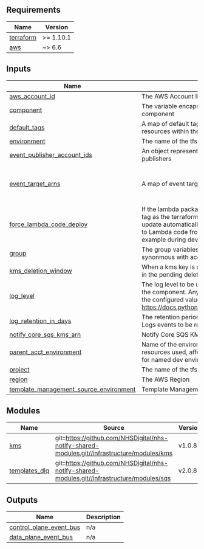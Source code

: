 <!-- BEGIN_TF_DOCS -->
<!-- markdownlint-disable -->
<!-- vale off -->

## Requirements

| Name | Version |
|------|---------|
| <a name="requirement_terraform"></a> [terraform](#requirement\_terraform) | >= 1.10.1 |
| <a name="requirement_aws"></a> [aws](#requirement\_aws) | ~> 6.6 |
## Inputs

| Name | Description | Type | Default | Required |
|------|-------------|------|---------|:--------:|
| <a name="input_aws_account_id"></a> [aws\_account\_id](#input\_aws\_account\_id) | The AWS Account ID (numeric) | `string` | n/a | yes |
| <a name="input_component"></a> [component](#input\_component) | The variable encapsulating the name of this component | `string` | `"events"` | no |
| <a name="input_default_tags"></a> [default\_tags](#input\_default\_tags) | A map of default tags to apply to all taggable resources within the component | `map(string)` | `{}` | no |
| <a name="input_environment"></a> [environment](#input\_environment) | The name of the tfscaffold environment | `string` | n/a | yes |
| <a name="input_event_publisher_account_ids"></a> [event\_publisher\_account\_ids](#input\_event\_publisher\_account\_ids) | An object representing account id's of event publishers | `list(any)` | `[]` | no |
| <a name="input_event_target_arns"></a> [event\_target\_arns](#input\_event\_target\_arns) | A map of event target ARNs keyed by name | <pre>object({<br/>    sms_nudge                   = string<br/>    notify_core_templates_queue = optional(string, null)<br/>  })</pre> | n/a | yes |
| <a name="input_force_lambda_code_deploy"></a> [force\_lambda\_code\_deploy](#input\_force\_lambda\_code\_deploy) | If the lambda package in s3 has the same commit id tag as the terraform build branch, the lambda will not update automatically. Set to True if making changes to Lambda code from on the same commit for example during development | `bool` | `false` | no |
| <a name="input_group"></a> [group](#input\_group) | The group variables are being inherited from (often synonmous with account short-name) | `string` | n/a | yes |
| <a name="input_kms_deletion_window"></a> [kms\_deletion\_window](#input\_kms\_deletion\_window) | When a kms key is deleted, how long should it wait in the pending deletion state? | `string` | `"30"` | no |
| <a name="input_log_level"></a> [log\_level](#input\_log\_level) | The log level to be used in lambda functions within the component. Any log with a lower severity than the configured value will not be logged: https://docs.python.org/3/library/logging.html#levels | `string` | `"INFO"` | no |
| <a name="input_log_retention_in_days"></a> [log\_retention\_in\_days](#input\_log\_retention\_in\_days) | The retention period in days for the Cloudwatch Logs events to be retained, default of 0 is indefinite | `number` | `0` | no |
| <a name="input_notify_core_sqs_kms_arn"></a> [notify\_core\_sqs\_kms\_arn](#input\_notify\_core\_sqs\_kms\_arn) | Notify Core SQS KMS ARN | `string` | `null` | no |
| <a name="input_parent_acct_environment"></a> [parent\_acct\_environment](#input\_parent\_acct\_environment) | Name of the environment responsible for the acct resources used, affects things like DNS zone. Useful for named dev environments | `string` | `"main"` | no |
| <a name="input_project"></a> [project](#input\_project) | The name of the tfscaffold project | `string` | n/a | yes |
| <a name="input_region"></a> [region](#input\_region) | The AWS Region | `string` | n/a | yes |
| <a name="input_template_management_source_environment"></a> [template\_management\_source\_environment](#input\_template\_management\_source\_environment) | Template Management source environment | `string` | `"main"` | no |
## Modules

| Name | Source | Version |
|------|--------|---------|
| <a name="module_kms"></a> [kms](#module\_kms) | git::https://github.com/NHSDigital/nhs-notify-shared-modules.git//infrastructure/modules/kms | v1.0.8 |
| <a name="module_templates_dlq"></a> [templates\_dlq](#module\_templates\_dlq) | git::https://github.com/NHSDigital/nhs-notify-shared-modules.git//infrastructure/modules/sqs | v2.0.8 |
## Outputs

| Name | Description |
|------|-------------|
| <a name="output_control_plane_event_bus"></a> [control\_plane\_event\_bus](#output\_control\_plane\_event\_bus) | n/a |
| <a name="output_data_plane_event_bus"></a> [data\_plane\_event\_bus](#output\_data\_plane\_event\_bus) | n/a |
<!-- vale on -->
<!-- markdownlint-enable -->
<!-- END_TF_DOCS -->
